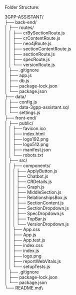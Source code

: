 Folder Structure:

3GPP-ASSISTANT/\
├── back-end/\
│   ├── routes/\
│   │   ├── crBySectionRoute.js\
│   │   ├── crContentRoute.js\
│   │   ├── neo4jRoute.js\
│   │   ├── sectionContentRoute.js\
│   │   ├── sectionRoute.js\
│   │   ├── specRoute.js\
│   │   └── versionRoute.js\
│   ├── .gitignore\
│   ├── app.js\
│   ├── db.js\
│   ├── package-lock.json\
│   └── package.json\
├── data/\
│   ├── config.js\
│   ├── data-3gpp-assistant.sql\
│   └── settings.js\
├── front-end/\
│   ├── public/\
│   │   ├── favicon.ico\
│   │   ├── index.html\
│   │   ├── logo192.png\
│   │   ├── logo512.png\
│   │   ├── manifest.json\
│   │   └── robots.txt\
│   ├── src/\
│   │   ├── components/\
│   │   │   ├── ApplyButton.js\
│   │   │   ├── Chatbot.js\
│   │   │   ├── CRDetails.js\
│   │   │   ├── Graph.js\
│   │   │   ├── MiddleSection.js\
│   │   │   ├── RelationshipsBox.js\
│   │   │   ├── SectionContent.js\
│   │   │   ├── SectionDropdown.js\
│   │   │   ├── SpecDropdown.js\
│   │   │   ├── TopBar.js\
│   │   │   └── VersionDropdown.js\
│   │   ├── App.css\
│   │   ├── App.js\
│   │   ├── App.test.js\
│   │   ├── index.css\
│   │   ├── index.js\
│   │   ├── logo.png\
│   │   ├── reportWebVitals.js\
│   │   └── setupTests.js\
│   ├── .gitignore\
│   ├── package-lock.json\
│   └── package.json\
└── README.md\

